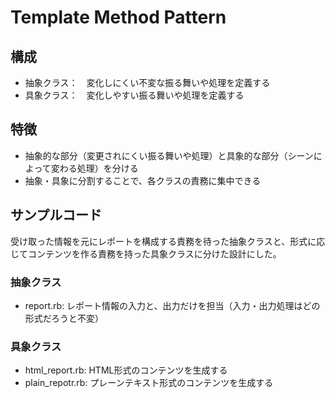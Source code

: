 # Template Method Pattern

## 構成
- 抽象クラス：　変化しにくい不変な振る舞いや処理を定義する
- 具象クラス：　変化しやすい振る舞いや処理を定義する
## 特徴
- 抽象的な部分（変更されにくい振る舞いや処理）と具象的な部分（シーンによって変わる処理）を分ける
- 抽象・具象に分割することで、各クラスの責務に集中できる

## サンプルコード
受け取った情報を元にレポートを構成する責務を待った抽象クラスと、形式に応じてコンテンツを作る責務を持った具象クラスに分けた設計にした。

### 抽象クラス
- report.rb: レポート情報の入力と、出力だけを担当（入力・出力処理はどの形式だろうと不変）

### 具象クラス
- html_report.rb: HTML形式のコンテンツを生成する
- plain_repotr.rb: プレーンテキスト形式のコンテンツを生成する
